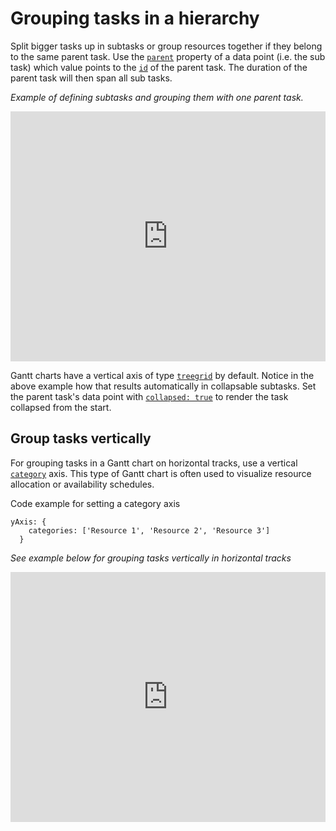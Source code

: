 Grouping tasks in a hierarchy
===

Split bigger tasks up in subtasks or group resources together if they belong to the same parent task. Use the [`parent`](https://api.highcharts.com/gantt/series.gantt.data.parent) property of a data point (i.e. the sub task) which value points to the [`id`](https://api.highcharts.com/highcharts/series.area.data.id) of the parent task. The duration of the parent task will then span all sub tasks.

_Example of defining subtasks and grouping them with one parent task._

<iframe src="https://jsfiddle.net/r0c7Lksu/embedded/result,js/?username=gvaartjes" id="JSFEMB_18012" width="100%" height="400" frameborder="0" sandbox="allow-modals allow-forms allow-scripts allow-same-origin allow-popups allow-top-navigation-by-user-activation" allow="camera *; encrypted-media *;"></iframe>

Gantt charts have a vertical axis of type [`treegrid`](https://api.highcharts.com/gantt/yAxis.type) by default. Notice in the above example how that results automatically in collapsable subtasks. Set the parent task's data point with [`collapsed: true`](https://api.highcharts.com/gantt/series.gantt.data.collapsed) to render the task collapsed from the start.

Group tasks vertically
----------------------

For grouping tasks in a Gantt chart on horizontal tracks, use a vertical [`category`](https://api.highcharts.com/highcharts/xAxis.categories) axis. This type of Gantt chart is often used to visualize resource allocation or availability schedules.

Code example for setting a category axis

    
    yAxis: {
        categories: ['Resource 1', 'Resource 2', 'Resource 3']   
      } 

_See example below for grouping tasks vertically in horizontal tracks_

<iframe src="https://jsfiddle.net/ku37ctxv/embedded/result,js/?username=gvaartjes" id="JSFEMB_18012" width="100%" height="400" frameborder="0" sandbox="allow-modals allow-forms allow-scripts allow-same-origin allow-popups allow-top-navigation-by-user-activation" allow="camera *; encrypted-media *;"></iframe>
